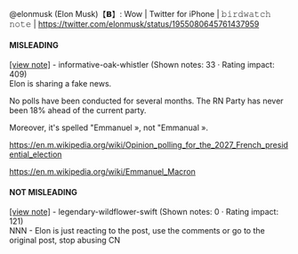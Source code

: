 @elonmusk (Elon Musk)【𝗕】: Wow | Twitter for iPhone | 𝚋𝚒𝚛𝚍𝚠𝚊𝚝𝚌𝚑 𝚗𝚘𝚝𝚎 | https://twitter.com/elonmusk/status/1955080645761437959

#### MISLEADING

[[view note]](https://x.com/i/birdwatch/n/1955153046666727442) - informative-oak-whistler (Shown notes: 33 · Rating impact: 409)\
Elon is sharing a fake news.

No polls have been conducted for several months. The RN Party has never been 18% ahead of the current party.

Moreover, it's spelled "Emmanuel », not "Emmanual ».

https://en.m.wikipedia.org/wiki/Opinion_polling_for_the_2027_French_presidential_election

https://en.m.wikipedia.org/wiki/Emmanuel_Macron

#### NOT MISLEADING

[[view note]](https://x.com/i/birdwatch/n/1955299837550948753) - legendary-wildflower-swift (Shown notes: 0 · Rating impact: 121)\
NNN - Elon is just reacting to the post, use the comments or go to the original post, stop abusing CN
